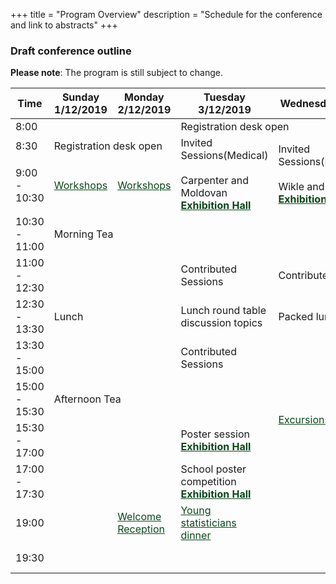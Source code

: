 +++
title = "Program Overview"
description = "Schedule for the conference and link to abstracts"
+++

### Draft conference outline




**Please note**: The program is still subject to change.

<div class="table-responsive">
<table id="outline" class="tg table-fixed" data-tablesaw-mode="columntoggle">
<colgroup>
<col style="width: 9%">
<col style="width: 11%">
<col style="width: 12%">
<col style="width: 16%">
<col style="width: 19%">
<col style="width: 17%">
<col style="width: 16%">
</colgroup>
  <thead>
    <tr>
    <th class="tg-0pky">Time</th>
    <th class="tg-0pky">Sunday 1/12/2019</th>
    <th class="tg-0pky">Monday 2/12/2019</th>
    <th class="tg-0pky">Tuesday 3/12/2019</th>
    <th class="tg-0pky">Wednesday 4/12/2019</th>
    <th class="tg-0pky">Thursday 5/12/2019</th>
    <th class="tg-0pky">Friday 6/12/2019</th>
    </tr>
  </thead>
  <tbody>
  <tr>
    <td class="tg-0pky">8:00<br></td>
    <td></td>
    <td></td>
    <td class="tg-c3ow" colspan="4">Registration desk open</td>
  </tr>
  <tr>
    <td class="tg-0pky">8:30</td>
    <td class="tg-c3ow" colspan="2">Registration desk open</td>
    <td class="tg-rbmo" rowspan="2">Invited Sessions(Medical)<br><br>Carpenter and Moldovan<br><a href="https://wineaustralia.com.au/uploads/general/NWC12064-Floor-Plan-Isometric-Web-002.pdf" style="color: #0a4719;"><b>Exhibition Hall</b></a></td>
    <td class="tg-rbmo" rowspan="2">Invited Sessions(Environmental)<br><br>Wikle and Robertson<br><a href="https://wineaustralia.com.au/uploads/general/NWC12064-Floor-Plan-Isometric-Web-002.pdf" style="color: #0a4719;"><b>Exhibition Hall</b></td>
    <td class="tg-rbmo" rowspan="2">Invited Sessions(Agriculture)<br><br>Bustos-Korts and De Faveri<br><a href="https://wineaustralia.com.au/uploads/general/NWC12064-Floor-Plan-Isometric-Web-002.pdf" style="color: #0a4719;"><b>Exhibition Hall</b></td>
    <td class="tg-rbmo" rowspan="2">Invited Sessions(Methods)<br><br>Czado and Anderson<br><a href="https://wineaustralia.com.au/uploads/general/NWC12064-Floor-Plan-Isometric-Web-002.pdf" style="color: #0a4719;"><b>Exhibition Hall</b></td>
  </tr>
  <tr>
    <td class="tg-0pky">9:00 - 10:30</td>
    <td class="tg-elvq"><a href="/workshops/" style="color: #0a4719;">Workshops</a></td>
    <td class="tg-elvq"><a href="/workshops/" style="color: #0a4719;">Workshops</a></td>
  </tr>
  <tr>
    <td class="tg-0pky">10:30 - 11:00</td>
    <td class="tg-c3ow" colspan="6">Morning Tea</td>
  </tr>
  <tr>
    <td class="tg-0pky">11:00 - 12:30</td>
    <td class="tg-elvq"></td>
    <td class="tg-elvq"></td>
    <td class="tg-tu0f">Contributed Sessions</td>
    <td class="tg-tu0f">Contributed Sessions</td>
    <td class="tg-tu0f">Contributed Sessions</td>
    <td class="tg-tu0f">Contributed Sessions</td>
  </tr>
  <tr>
    <td class="tg-0pky">12:30 - 13:30</td>
    <td class="tg-c3ow" colspan="2">Lunch</td>
    <td class="tg-c3ow">Lunch round table discussion topics</td>
    <td class="tg-c3ow">Packed lunch</td>
    <td class="tg-c3ow">AGM Lunch</td>
    <td>Conference close<br>Sandwich lunch and farewell drinks<br></td>
  </tr>
  <tr>
    <td class="tg-0pky">13:30 - 15:00</td>
    <td class="tg-elvq"></td>
    <td class="tg-elvq"></td>
    <td class="tg-tu0f">Contributed Sessions</td>
    <td class="tg-smvl" rowspan="4"><a href="/social/" style="color: #0a4719;">Excursions</a></td>
    <td class="tg-tu0f">Contributed Sessions</td>
    <td rowspan="5"></td>
  </tr>
  <tr>
    <td class="tg-0pky">15:00 - 15:30</td>
    <td class="tg-c3ow" colspan="3">Afternoon Tea</td>
    <td class="tg-c3ow">Afternoon tea</td>
  </tr>
  <tr>
    <td class="tg-0pky">15:30 - 17:00</td>
    <td class="tg-elvq"></td>
    <td class="tg-elvq"></td>
    <td class="tg-qs5d">Poster session<br><a href="https://wineaustralia.com.au/uploads/general/NWC12064-Floor-Plan-Isometric-Web-002.pdf" style="color: #0a4719;"><b>Exhibition Hall</b></td>
    <td class="tg-tu0f">Contributed Sessions</td>
  </tr>
  <tr>
    <td class="tg-0pky">17:00 - 17:30</td>
    <td></td>
    <td></td>
    <td class="tg-qs5d">School poster competition<br><a href="https://wineaustralia.com.au/uploads/general/NWC12064-Floor-Plan-Isometric-Web-002.pdf" style="color: #0a4719;"><b>Exhibition Hall</b></td>
    <td></td>
  </tr>
  <tr>
    <td class="tg-0pky">19:00</td>
    <td></td>
    <td class="tg-smvl"><a href="/social/" style="color: #0a4719;">Welcome Reception</a></td>
    <td class="tg-smvl"><a href="/social/" style="color: #0a4719;">Young statisticians dinner</a></td>
    <td></td>
    <td></td>
  </tr>
  <tr>
    <td class="tg-0lax">19:30</td>
    <td class="tg-0lax"></td>
    <td class="tg-0lax"></td>
    <td class="tg-0lax"></td>
    <td class="tg-0lax"></td>
    <td class="tg-og4q"><a href="/social/" style="color: #0a4719;">Conference dinner and awards session</a></td>
    <td class="tg-0lax"></td>
  </tr>
  </tbody>

  
<!---  <tr>
    <td class="tg-0pky">8:45</td>
    <td class="tg-0pky"></td>
    <td class="tg-0pky"></td>
    <td class="tg-rbmo" rowspan="2">Invited Sessions(Medical)<br><br>Carpenter and Moldovan<br></td>
    <td class="tg-rbmo" rowspan="2">Invited Sessions(Environmental)<br><br>Wikle and Robertson<br></td>
    <td class="tg-rbmo" rowspan="2">Invited Sessions(Agriculture)<br><br>Bustos-Korts and De Faveri<br></td>
    <td class="tg-rbmo" rowspan="2">Invited Sessions(Methods)<br><br>Czado and Anderson<br></td>
  </tr>
  <tr>
    <td class="tg-0pky">9:00</td>
    <td class="tg-elvq"><a href="/workshops/" style="color: #0a4719;">Workshops</a></td>
    <td class="tg-elvq"><a href="/workshops/" style="color: #0a4719;">Workshops</a></td>
  </tr>
  <tr>
    <td class="tg-0pky">10:45-11:15</td>
    <td class="tg-c3ow" colspan="6">Morning Tea</td>
  </tr>
  <tr>
    <td class="tg-0pky">11:15</td>
    <td class="tg-elvq" rowspan="3"></td>
    <td class="tg-elvq" rowspan="3"></td>
    <td class="tg-tu0f">Contributed Sessions</td>
    <td class="tg-tu0f">Contributed Sessions</td>
    <td class="tg-tu0f">Contributed Sessions</td>
    <td class="tg-tu0f">Contributed Sessions</td>
  </tr>
  <tr>
    <td class="tg-0pky">12:45-1:45</td>
    <td class="tg-0pky">Lunch round table discussion topics</td>
    <td class="tg-0pky">Lunch</td>
    <td class="tg-0pky">AGM Lunch</td>
    <td class="tg-0pky">Lunch</td>
  </tr>
  <tr>
    <td class="tg-0pky">1:45</td>
    <td class="tg-tu0f">Contributed Sessions</td>
    <td class="tg-smvl" rowspan="3"><a href="/social/" style="color: #0a4719;">Excursions</a></td>
    <td class="tg-tu0f">Contributed Sessions</td>
    <td class="tg-tu0f">Contributed Sessions</td>
  </tr>
  <tr>
    <td class="tg-0pky">15:45-16:15</td>
    <td class="tg-c3ow" colspan="3">Afternoon Tea</td>
    <td class="tg-c3ow" colspan="2">Afternoon Tea</td>
  </tr>
  <tr>
    <td class="tg-0pky">16:15-17:45</td>
    <td class="tg-elvq"></td>
    <td class="tg-elvq"></td>
    <td class="tg-qs5d">Poster Session</td>
    <td class="tg-tu0f">Contributed Sessions</td>
    <td class="tg-0pky">Conference Close</td>
  </tr>
  <tr>
    <td class="tg-0pky">19:00</td>
    <td class="tg-0pky"></td>
    <td class="tg-smvl"><a href="/social/" style="color: #0a4719;">Reception</a></td>
    <td class="tg-0pky"></td>
    <td class="tg-0pky"></td>
    <td class="tg-0pky"></td>
    <td class="tg-0pky"></td>
  </tr>
  <tr>
    <td class="tg-0lax">19:30</td>
    <td class="tg-0lax"></td>
    <td class="tg-0lax"></td>
    <td class="tg-0lax"></td>
    <td class="tg-0lax"></td>
    <td class="tg-og4q"><a href="/social/" style="color: #0a4719;">Conference Dinner</a></td>
    <td class="tg-0lax"></td>
  </tr>--->
</table>
</div>

<!--- <script>$('#outline').fixedHeaderTable({ footer: false, cloneHeadToFoot: false, fixedColumn: true });</script> --->
